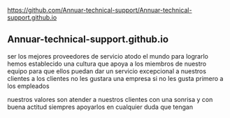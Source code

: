 https://github.com/Annuar-technical-support/Annuar-technical-support.github.io

## Annuar-technical-support.github.io

ser los mejores proveedores de servicio  atodo el mundo  para lograrlo hemos establecido una cultura que apoya a los miembros  de nuestro equipo para que ellos puedan dar un servicio  excepcional  a nuestros clientes  a los clientes no les gustara una empresa si no  les gusta primero a los empleados 

nuestros valores son 
 atender  a nuestros clientes con una sonrisa y con buena actitud 
 siempres apoyarlos en cualquier duda que tengan 
 
